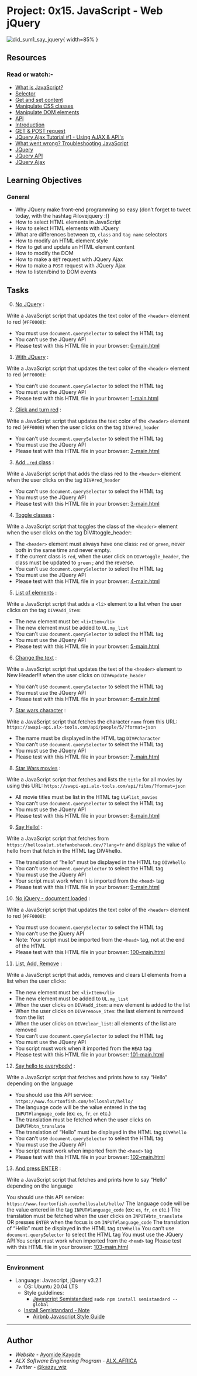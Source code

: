 # Project: 0x15. JavaScript - Web jQuery

![did_sum1_say_jquery](./did_someone_say_jquery.jpg){ width=85% }

## Resources

### Read or watch:-

- [What is JavaScript?](https://developer.mozilla.org/en-US/docs/Learn/JavaScript/First_steps/What_is_JavaScript)
- [Selector](https://jquery-tutorial.net/selectors/using-elements-ids-and-classes/)
- [Get and set content](https://jquery-tutorial.net/dom-manipulation/getting-and-setting-content/)
- [Manipulate CSS classes](https://jquery-tutorial.net/dom-manipulation/getting-and-setting-css-classes/)
- [Manipulate DOM elements](https://jquery-tutorial.net/dom-manipulation/the-append-and-prepend-methods/)
- [API](https://oscarotero.com/jquery/)
- [Introduction](https://jquery-tutorial.net/ajax/introduction/)
- [GET & POST request](https://jquery-tutorial.net/ajax/the-get-and-post-methods/)
- [JQuery Ajax Tutorial #1 - Using AJAX & API's](https://www.youtube.com/watch?v=fEYx8dQr_cQ)
- [What went wrong? Troubleshooting JavaScript](https://developer.mozilla.org/en-US/docs/Learn/JavaScript/First_steps/What_went_wrong)
- [JQuery](https://jquery.com/)
- [JQuery API](https://api.jquery.com/)
- [JQuery Ajax](https://learn.jquery.com/ajax/)

## Learning Objectives

### General

- Why JQuery make front-end programming so easy (don’t forget to tweet today, with the hashtag #ilovejquery :))
- How to select HTML elements in JavaScript
- How to select HTML elements with JQuery
- What are differences between `ID`, `class` and `tag name` selectors
- How to modify an HTML element style
- How to get and update an HTML element content
- How to modify the DOM
- How to make a `GET` request with JQuery Ajax
- How to make a `POST` request with JQuery Ajax
- How to listen/bind to DOM events

## Tasks

0. [No JQuery](./0-script.js) :

Write a JavaScript script that updates the text color of the `<header>` element to red (`#FF0000`):

- You must use `document.querySelector` to select the HTML tag
- You can’t use the JQuery API
- Please test with this HTML file in your browser: [0-main.html](./0-main.html)

1. [With JQuery](./1-script.js) :

Write a JavaScript script that updates the text color of the `<header>` element to red (`#FF0000`):

- You can’t use `document.querySelector` to select the HTML tag
- You must use the JQuery API
- Please test with this HTML file in your browser: [1-main.html](./1-main.html)

2. [Click and turn red](./2-script.js) :

Write a JavaScript script that updates the text color of the `<header>` element to red (`#FF0000`) when the user clicks on the tag `DIV#red_header`

- You can’t use `document.querySelector` to select the HTML tag
- You must use the JQuery API
- Please test with this HTML file in your browser: [2-main.html](./2-main.html)

3. [Add `.red` class](./3-script.js) :

Write a JavaScript script that adds the class red to the `<header>` element when the user clicks on the tag `DIV#red_header`

- You can’t use `document.querySelector` to select the HTML tag
- You must use the JQuery API
- Please test with this HTML file in your browser: [3-main.html](./3-main.html)

4. [Toggle classes](./4-script.js) :

Write a JavaScript script that toggles the class of the `<header>` element when the user clicks on the tag DIV#toggle_header:

- The `<header>` element must always have one class: `red` or `green`, never both in the same time and never empty.
- If the current class is `red`, when the user click on `DIV#toggle_header`, the class must be updated to `green` ; and the reverse.
- You can’t use `document.querySelector` to select the HTML tag
- You must use the JQuery API
- Please test with this HTML file in your browser: [4-main.html](./4-main.html)

5. [List of elements](./5-script.js) :

Write a JavaScript script that adds a `<li>` element to a list when the user clicks on the tag `DIV#add_item`:

- The new element must be: `<li>Item</li>`
- The new element must be added to `UL.my_list`
- You can’t use `document.querySelector` to select the HTML tag
- You must use the JQuery API
- Please test with this HTML file in your browser: [5-main.html](./5-main.html)

6. [Change the text](./6-script.js) :

Write a JavaScript script that updates the text of the `<header>` element to New Header!!! when the user clicks on `DIV#update_header`

- You can’t use `document.querySelector` to select the HTML tag
- You must use the JQuery API
- Please test with this HTML file in your browser: [6-main.html](./6-main.html)

7. [Star wars character](./7-script.js) :

Write a JavaScript script that fetches the character `name` from this URL: `https://swapi-api.alx-tools.com/api/people/5/?format=json`

- The name must be displayed in the HTML tag `DIV#character`
- You can’t use `document.querySelector` to select the HTML tag
- You must use the JQuery API
- Please test with this HTML file in your browser: [7-main.html](./7-main.html)

8. [Star Wars movies](./8-script.js) :

Write a JavaScript script that fetches and lists the `title` for all movies by using this URL: `https://swapi-api.alx-tools.com/api/films/?format=json`

- All movie titles must be list in the HTML tag `UL#list_movies`
- You can’t use `document.querySelector` to select the HTML tag
- You must use the JQuery API
- Please test with this HTML file in your browser: [8-main.html](./8-main.html)

9. [Say Hello!](./9-script.js) :

Write a JavaScript script that fetches from `https://hellosalut.stefanbohacek.dev/?lang=fr` and displays the value of hello from that fetch in the HTML tag DIV#hello.

- The translation of “hello” must be displayed in the HTML tag `DIV#hello`
- You can’t use `document.querySelector` to select the HTML tag
- You must use the JQuery API
- Your script must work when it is imported from the `<head>` tag
- Please test with this HTML file in your browser: [9-main.html](./9-main.html)

10. [No jQuery - document loaded](./100-script.js) :

Write a JavaScript script that updates the text color of the `<header>` element to red (`#FF0000`):

- You must use `document.querySelector` to select the HTML tag
- You can’t use the jQuery API
- Note: Your script must be imported from the `<head>` tag, not at the end of the HTML
- Please test with this HTML file in your browser: [100-main.html](./100-main.html)

11. [List, Add, Remove](./101-script.js) :

Write a JavaScript script that adds, removes and clears LI elements from a list when the user clicks:

- The new element must be: `<li>Item</li>`
- The new element must be added to `UL.my_list`
- When the user clicks on `DIV#add_item`: a new element is added to the list
- When the user clicks on `DIV#remove_item`: the last element is removed from the list
- When the user clicks on `DIV#clear_list`: all elements of the list are removed
- You can’t use `document.querySelector` to select the HTML tag
- You must use the JQuery API
- You script must work when it imported from the `HEAD` tag
- Please test with this HTML file in your browser: [101-main.html](./101-main.html)

12. [Say hello to everybody!](./102-script.js) :

Write a JavaScript script that fetches and prints how to say “Hello” depending on the language

- You should use this API service: `https://www.fourtonfish.com/hellosalut/hello/`
- The language code will be the value entered in the tag `INPUT#language_code` (ex: `es`, `fr`, `en` etc.)
- The translation must be fetched when the user clicks on `INPUT#btn_translate`
- The translation of “Hello” must be displayed in the HTML tag `DIV#hello`
- You can’t use `document.querySelector` to select the HTML tag
- You must use the JQuery API
- You script must work when imported from the `<head>` tag
- Please test with this HTML file in your browser: [102-main.html](./102-main.html)

13. [And press ENTER](./103-scripts) :

Write a JavaScript script that fetches and prints how to say “Hello” depending on the language

You should use this API service: `https://www.fourtonfish.com/hellosalut/hello/`
The language code will be the value entered in the tag `INPUT#language_code` (ex: `es`, `fr`, `en` etc.)
The translation must be fetched when the user clicks on `INPUT#btn_translate` OR presses `ENTER` when the focus is on `INPUT#language_code`
The translation of “Hello” must be displayed in the HTML tag `DIV#hello`
You can’t use `document.querySelector` to select the HTML tag
You must use the JQuery API
You script must work when imported from the `<head>` tag
Please test with this HTML file in your browser: [103-main.html](./103-main.html)

---

### Environment

- Language: Javascript, jQuery v3.2.1
  - OS: Ubuntu 20.04 LTS
  - Style guidelines:
    - [Javascript Semistandard](https://github.com/standard/semistandard) `sudo npm install semistandard --global`
  - [Install Semistandard - Note](../0x12-javascript-warm_up/README.md)
    - [Airbnb Javascript Style Guide](https://github.com/airbnb/javascript)

---

## Author

- _Website_ - [Ayomide Kayode](https://github.com/AyomideKayode)
- _ALX Software Engineering Program_ - [ALX_AFRICA](https://www.alxafrica.com/programmes/)
- _Twitter_ - [@kazzy_wiz](https://www.twitter.com/kazzy_wiz)

